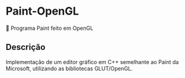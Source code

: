 # Paint-OpenGL
🎨 Programa Paint feito em OpenGL

## Descrição
Implementação de um editor gráfico em C++ semelhante ao Paint da Microsoft, utilizando as bibliotecas GLUT/OpenGL.
